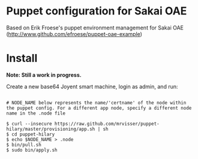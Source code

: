 # Puppet configuration for Sakai OAE

Based on Erik Froese's puppet environment management for Sakai OAE (http://www.github.com/efroese/puppet-oae-example)

# Install

**Note: Still a work in progress.**

Create a new base64 Joyent smart machine, login as admin, and run:

```

# NODE_NAME below represents the name/'certname' of the node within the puppet config. For a different app node, specify a different node name in the .node file

$ curl --insecure https://raw.github.com/mrvisser/puppet-hilary/master/provisioning/app.sh | sh
$ cd puppet-hilary
$ echo $NODE_NAME > .node
$ bin/pull.sh
$ sudo bin/apply.sh
```
